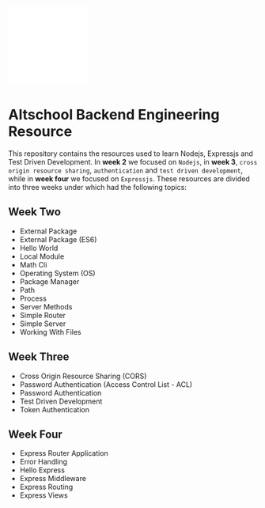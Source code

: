 ![Altschool Logo](https://raw.githubusercontent.com/Oluwasetemi/altschool-opensource-names/d5d87d27629fdd83b4a1d601afee0248f69cb25e/AltSchool-dark.svg)

# Altschool Backend Engineering Resource

This repository contains the resources used to learn Nodejs, Expressjs and Test Driven Development. In **week 2** we focused on ```Nodejs```, in **week 3**, ```cross origin resource sharing```, ```authentication``` and ```test driven development```, while in **week four** we focused on ```Expressjs```. These resources are divided into three weeks under which had the following topics:

## Week Two

- External Package
- External Package (ES6)
- Hello World
- Local Module
- Math Cli
- Operating System (OS)
- Package Manager
- Path
- Process
- Server Methods
- Simple Router
- Simple Server
- Working With Files

## Week Three

- Cross Origin Resource Sharing (CORS)
- Password Authentication (Access Control List - ACL)
- Password Authentication
- Test Driven Development
- Token Authentication

## Week Four

- Express Router Application
- Error Handling
- Hello Express
- Express Middleware
- Express Routing
- Express Views